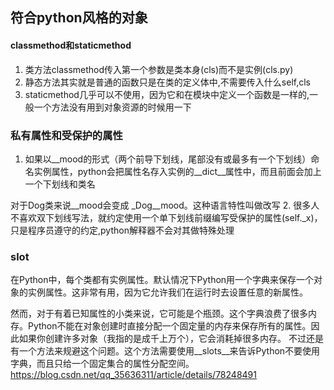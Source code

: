 ## 符合python风格的对象

#### classmethod和staticmethod
1. 类方法classmethod传入第一个参数是类本身(cls)而不是实例(cls.py)
2. 静态方法其实就是普通的函数只是在类的定义体中,不需要传入什么self,cls
3. staticmethod几乎可以不使用，因为它和在模块中定义一个函数是一样的,一般一个方法没有用到对象资源的时候用一下

### 私有属性和受保护的属性
1. 如果以__mood的形式（两个前导下划线，尾部没有或最多有一个下划线）命名实例属性，python会把属性名存入实例的__dict__属性中，而且前面会加上一个下划线和类名

对于Dog类来说__mood会变成 _Dog__mood。这种语言特性叫做改写
2. 很多人不喜欢双下划线写法，就约定使用一个单下划线前缀编写受保护的属性(self._x)，只是程序员遵守的约定,python解释器不会对其做特殊处理

### __slot__ 
在Python中，每个类都有实例属性。默认情况下Python用一个字典来保存一个对象的实例属性。这非常有用，因为它允许我们在运行时去设置任意的新属性。

然而，对于有着已知属性的小类来说，它可能是个瓶颈。这个字典浪费了很多内存。Python不能在对象创建时直接分配一个固定量的内存来保存所有的属性。因此如果你创建许多对象（我指的是成千上万个），它会消耗掉很多内存。
不过还是有一个方法来规避这个问题。这个方法需要使用__slots__来告诉Python不要使用字典，而且只给一个固定集合的属性分配空间。
https://blog.csdn.net/qq_35636311/article/details/78248491 